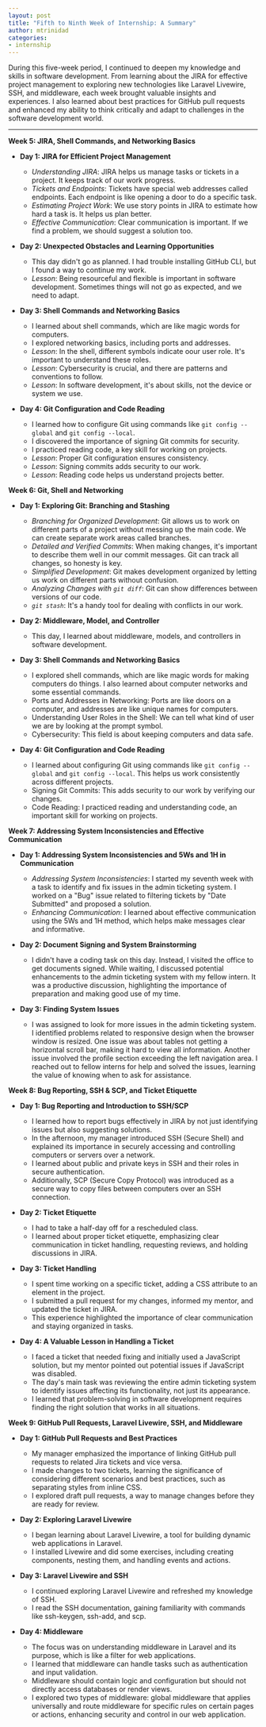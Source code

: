 ```yaml
---
layout: post
title: "Fifth to Ninth Week of Internship: A Summary"
author: mtrinidad
categories: 
- internship
---
```

During this five-week period, I continued to deepen my knowledge and skills in software development. From learning about the JIRA for effective project management to exploring new technologies like Laravel Livewire, SSH, and middleware, each week brought valuable insights and experiences. I also learned about best practices for GitHub pull requests and enhanced my ability to think critically and adapt to challenges in the software development world.

---
**Week 5: JIRA, Shell Commands, and Networking Basics**

- **Day 1: JIRA for Efficient Project Management**
    - _Understanding JIRA_: JIRA helps us manage tasks or tickets in a project. It keeps track of our work progress.
    - _Tickets and Endpoints_: Tickets have special web addresses called endpoints. Each endpoint is like opening a door to do a specific task.
    - _Estimating Project Work_: We use story points in JIRA to estimate how hard a task is. It helps us plan better.
    - _Effective Communication_: Clear communication is important. If we find a problem, we should suggest a solution too.

- **Day 2: Unexpected Obstacles and Learning Opportunities**
    - This day didn't go as planned. I had trouble installing GitHub CLI, but I found a way to continue my work.
    - _Lesson_: Being resourceful and flexible is important in software development. Sometimes things will not go as expected, and we need to adapt.

- **Day 3: Shell Commands and Networking Basics**
    - I learned about shell commands, which are like magic words for computers.
    - I explored networking basics, including ports and addresses.
    - _Lesson_: In the shell, different symbols indicate oour user role. It's important to understand these roles.
    - _Lesson_: Cybersecurity is crucial, and there are patterns and conventions to follow.
    - _Lesson_: In software development, it's about skills, not the device or system we use.

- **Day 4: Git Configuration and Code Reading**
    - I learned how to configure Git using commands like `git config --global` and `git config --local`.
    - I discovered the importance of signing Git commits for security.
    - I practiced reading code, a key skill for working on projects.
    - _Lesson_: Proper Git configuration ensures consistency.
    - _Lesson_: Signing commits adds security to our work.
    - _Lesson_: Reading code helps us understand projects better.



**Week 6: Git, Shell and Networking**

- **Day 1: Exploring Git: Branching and Stashing**
    - _Branching for Organized Development_: Git allows us to work on different parts of a project without messing up the main code. We can create separate work areas called branches.
    - _Detailed and Verified Commits_: When making changes, it's important to describe them well in our commit messages. Git can track all changes, so honesty is key.
    - _Simplified Development_: Git makes development organized by letting us work on different parts without confusion.
    - _Analyzing Changes with `git diff`_: Git can show differences between versions of our code.
    - _`git stash`_: It's a handy tool for dealing with conflicts in our work.

- **Day 2: Middleware, Model, and Controller**
    - This day, I learned about middleware, models, and controllers in software development.

- **Day 3: Shell Commands and Networking Basics**
    - I explored shell commands, which are like magic words for making computers do things. I also learned about computer networks and some essential commands.
    - Ports and Addresses in Networking: Ports are like doors on a computer, and addresses are like unique names for computers.
    - Understanding User Roles in the Shell: We can tell what kind of user we are by looking at the prompt symbol.
    - Cybersecurity: This field is about keeping computers and data safe.

- **Day 4: Git Configuration and Code Reading**
    - I learned about configuring Git using commands like `git config --global` and `git config --local`. This helps us work consistently across different projects.
    - Signing Git Commits: This adds security to our work by verifying our changes.
    - Code Reading: I practiced reading and understanding code, an important skill for working on projects.



**Week 7: Addressing System Inconsistencies and Effective Communication**

- **Day 1: Addressing System Inconsistencies and 5Ws and 1H in Communication**
    - _Addressing System Inconsistencies_: I started my seventh week with a task to identify and fix issues in the admin ticketing system. I worked on a "Bug" issue related to filtering tickets by "Date Submitted" and proposed a solution.
    - _Enhancing Communication_: I learned about effective communication using the 5Ws and 1H method, which helps make messages clear and informative.

- **Day 2: Document Signing and System Brainstorming**
    - I didn't have a coding task on this day. Instead, I visited the office to get documents signed. While waiting, I discussed potential enhancements to the admin ticketing system with my fellow intern. It was a productive discussion, highlighting the importance of preparation and making good use of my time.

- **Day 3: Finding System Issues**
    - I was assigned to look for more issues in the admin ticketing system. I identified problems related to responsive design when the browser window is resized. One issue was about tables not getting a horizontal scroll bar, making it hard to view all information. Another issue involved the profile section exceeding the left navigation area. I reached out to fellow interns for help and solved the issues, learning the value of knowing when to ask for assistance.



**Week 8: Bug Reporting, SSH & SCP, and Ticket Etiquette**

- **Day 1: Bug Reporting and Introduction to SSH/SCP**
    - I learned how to report bugs effectively in JIRA by not just identifying issues but also suggesting solutions.
    - In the afternoon, my manager introduced SSH (Secure Shell) and explained its importance in securely accessing and controlling computers or servers over a network.
    - I learned about public and private keys in SSH and their roles in secure authentication.
    - Additionally, SCP (Secure Copy Protocol) was introduced as a secure way to copy files between computers over an SSH connection.

- **Day 2: Ticket Etiquette**
    - I had to take a half-day off for a rescheduled class.
    - I learned about proper ticket etiquette, emphasizing clear communication in ticket handling, requesting reviews, and holding discussions in JIRA.

- **Day 3: Ticket Handling**
    - I spent time working on a specific ticket, adding a CSS attribute to an element in the project.
    - I submitted a pull request for my changes, informed my mentor, and updated the ticket in JIRA.
    - This experience highlighted the importance of clear communication and staying organized in tasks.

- **Day 4: A Valuable Lesson in Handling a Ticket**
    - I faced a ticket that needed fixing and initially used a JavaScript solution, but my mentor pointed out potential issues if JavaScript was disabled.
    - The day's main task was reviewing the entire admin ticketing system to identify issues affecting its functionality, not just its appearance.
    - I learned that problem-solving in software development requires finding the right solution that works in all situations.



**Week 9: GitHub Pull Requests, Laravel Livewire, SSH, and Middleware**

- **Day 1: GitHub Pull Requests and Best Practices**
    - My manager emphasized the importance of linking GitHub pull requests to related Jira tickets and vice versa.
    - I made changes to two tickets, learning the significance of considering different scenarios and best practices, such as separating styles from inline CSS.
    - I explored draft pull requests, a way to manage changes before they are ready for review.

- **Day 2: Exploring Laravel Livewire**
    - I began learning about Laravel Livewire, a tool for building dynamic web applications in Laravel.
    - I installed Livewire and did some exercises, including creating components, nesting them, and handling events and actions.

- **Day 3: Laravel Livewire and SSH**
    - I continued exploring Laravel Livewire and refreshed my knowledge of SSH.
    - I read the SSH documentation, gaining familiarity with commands like ssh-keygen, ssh-add, and scp.

- **Day 4: Middleware**
    - The focus was on understanding middleware in Laravel and its purpose, which is like a filter for web applications.
    - I learned that middleware can handle tasks such as authentication and input validation.
    - Middleware should contain logic and configuration but should not directly access databases or render views.
    - I explored two types of middleware: global middleware that applies universally and route middleware for specific rules on certain pages or actions, enhancing security and control in our web application.



